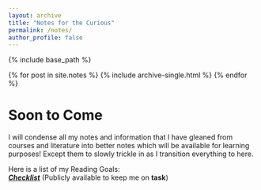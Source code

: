 ```yaml
---
layout: archive
title: "Notes for the Curious"
permalink: /notes/
author_profile: false
---
```


{% include base_path %}

{% for post in site.notes %}
  {% include archive-single.html %}
{% endfor %}

Soon to Come
======

I will condense all my notes and information that I have gleaned from courses and literature into better notes 
which will be available for learning purposes! Except them to slowly trickle in as I transition everything to here.

Here is a list of my Reading Goals:  
[***Checklist***](https://ibrahimkakbar.github.io/checklist/)
(Publicly available to keep me on **task**)
